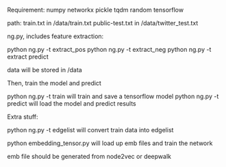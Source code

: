 Requirement:
numpy
networkx
pickle
tqdm
random
tensorflow


path:
train.txt in /data/train.txt
public-test.txt in /data/twitter_test.txt


ng.py, includes feature extraction:

python ng.py -t extract_pos
python ng.py -t extract_neg
python ng.py -t extract predict

data will be stored in /data

Then, train the model and predict

python ng.py -t train
will train and save a tensorflow model
python ng.py -t predict
will load the model and predict results


Extra stuff:

python ng.py -t edgelist
will convert train data into edgelist

python embedding_tensor.py 
will load up emb files and train the network

emb file should be generated from node2vec or deepwalk